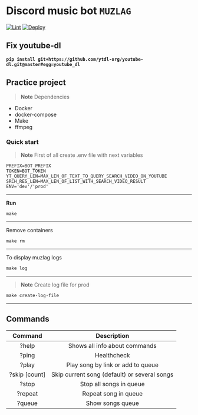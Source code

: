 # Discord music bot **``MUZLAG``**
[![Lint](https://github.com/Drozd0f/muzlag/actions/workflows/linter.yml/badge.svg)](https://github.com/Drozd0f/muzlag/actions/workflows/linter.yml)
[![Deploy](https://github.com/Drozd0f/muzlag/actions/workflows/deploy.yml/badge.svg)](https://github.com/Drozd0f/muzlag/actions/workflows/deploy.yml)

## Fix youtube-dl
**``pip install git+https://github.com/ytdl-org/youtube-dl.git@master#egg=youtube_dl``**

## Practice project
> **Note**
> Dependencies
* Docker
* docker-compose
* Make
* ffmpeg

### Quick start
> **Note**
> First of all create .env file with next variables
```
PREFIX=BOT_PREFIX
TOKEN=BOT_TOKEN
YT_QUERY_LEN=MAX_LEN_OF_TEXT_TO_QUERY_SEARCH_VIDEO_ON_YOUTUBE
SRCH_RES_LEN=MAX_LEN_OF_LIST_WITH_SEARCH_VIDEO_RESULT
ENV='dev'/'prod'
```

---

**Run**
```shell
make
```

---

Remove containers
```shell
make rm
```

---

To display muzlag logs
```shell
make log
```

---

> **Note**
> Create log file for prod

```shell
make create-log-file
```

---
## Commands

|    Command    |                 Description                  |
|:-------------:|:--------------------------------------------:|
|     ?help     |        Shows all info about commands         |
|     ?ping     |                 Healthcheck                  |
|     ?play     |      Play song by link or add to queue       |
| ?skip [count] | Skip current song (default) or several songs |
|     ?stop     |           Stop all songs in queue            |
|    ?repeat    |             Repeat song in queue             |
|    ?queue     |               Show songs queue               |
